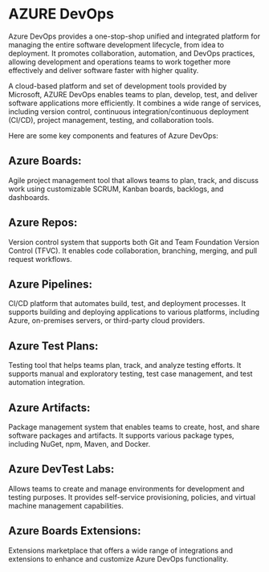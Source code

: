 # AZURE DevOps

Azure DevOps provides a one-stop-shop unified and integrated platform for managing the entire software development lifecycle, from idea to deployment. It promotes collaboration, automation, and DevOps practices, allowing development and operations teams to work together more effectively and deliver software faster with higher quality.

A cloud-based platform and set of development tools provided by Microsoft,  AZURE DevOps enables teams to plan, develop, test, and deliver software applications more efficiently. It combines a wide range of services, including version control, continuous integration/continuous deployment (CI/CD), project management, testing, and collaboration tools.

Here are some key components and features of Azure DevOps:

## Azure Boards: 
Agile project management tool that allows teams to plan, track, and discuss work using customizable SCRUM, Kanban boards, backlogs, and dashboards.

## Azure Repos: 
Version control system that supports both Git and Team Foundation Version Control (TFVC). It enables code collaboration, branching, merging, and pull request workflows.

## Azure Pipelines: 
CI/CD platform that automates build, test, and deployment processes. It supports building and deploying applications to various platforms, including Azure, on-premises servers, or third-party cloud providers.

## Azure Test Plans: 
Testing tool that helps teams plan, track, and analyze testing efforts. It supports manual and exploratory testing, test case management, and test automation integration.

## Azure Artifacts: 
Package management system that enables teams to create, host, and share software packages and artifacts. It supports various package types, including NuGet, npm, Maven, and Docker.

## Azure DevTest Labs: 
Allows teams to create and manage environments for development and testing purposes. It provides self-service provisioning, policies, and virtual machine management capabilities.

## Azure Boards Extensions: 
Extensions marketplace that offers a wide range of integrations and extensions to enhance and customize Azure DevOps functionality.
